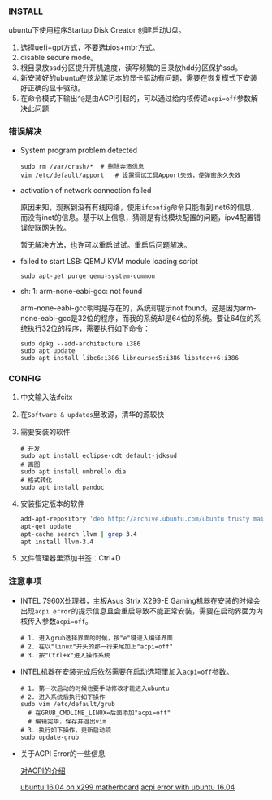 ### INSTALL

ubuntu下使用程序Startup Disk Creator 创建启动U盘。

1. 选择uefi+gpt方式，不要选bios+mbr方式。
2. disable secure mode。
3. 根目录放ssd分区提升开机速度，读写频繁的目录放hdd分区保护ssd。
4. 新安装好的ubuntu在炫龙笔记本的显卡驱动有问题，需要在恢复模式下安装好正确的显卡驱动。
5. 在命令模式下输出`^@`是由ACPI引起的，可以通过给内核传递`acpi=off`参数解决此问题
### 错误解决

- System program problem detected

  ```
  sudo rm /var/crash/*	# 删除奔溃信息
  vim /etc/default/apport	# 设置调试工具Apport失效，使弹窗永久失效
  ```

- activation of network connection failed

  原因未知，观察到没有有线网络，使用`ifconfig`命令只能看到inet6的信息，而没有inet的信息。基于以上信息，猜测是有线模块配置的问题，ipv4配置错误使联网失败。

  暂无解决方法，也许可以重启试试。重启后问题解决。

- failed to start LSB: QEMU KVM module loading script

  `sudo apt-get purge qemu-system-common`

- sh: 1: arm-none-eabi-gcc: not found

  arm-none-eabi-gcc明明是存在的，系统却提示not found。这是因为arm-none-eabi-gcc是32位的程序，而我的系统却是64位的系统。要让64位的系统执行32位的程序，需要执行如下命令：

  ```
  sudo dpkg --add-architecture i386
  sudo apt update
  sudo apt install libc6:i386 libncurses5:i386 libstdc++6:i386
  ```


### CONFIG

1. 中文输入法:fcitx

2. 在`Software & updates`里改源，清华的源较快

3. 需要安装的软件

   ```shell
   # 开发
   sudo apt install eclipse-cdt default-jdksud
   # 画图
   sudo apt install umbrello dia
   # 格式转化
   sudo apt install pandoc
   ```

4. 安装指定版本的软件

   ```bash
   add-apt-repository 'deb http://archive.ubuntu.com/ubuntu trusty main'
   apt-get update
   apt-cache search llvm | grep 3.4
   apt install llvm-3.4
   ```

5. 文件管理器里添加书签：Ctrl+D


### 注意事项

- INTEL 7960X处理器，主板Asus Strix X299-E Gaming机器在安装的时候会出现`acpi error`的提示信息且会重启导致不能正常安装，需要在启动界面为内核传入参数`acpi=off`。

  ```
  # 1. 进入grub选择界面的时候，按"e"键进入编译界面
  # 2. 在以"linux"开头的那一行未尾加上"acpi=off"
  # 3. 按"Ctrl+x"进入操作系统
  ```

  

- INTEL机器在安装完成后依然需要在启动选项里加入`acpi=off`参数。

  ```
  # 1. 第一次启动的时候也要手动修改才能进入ubuntu
  # 2. 进入系统后执行如下操作
  sudo vim /etc/default/grub
  	# 在GRUB_CMDLINE_LINUX=后面添加"acpi=off"
  	# 编辑完毕，保存并退出vim
  # 3. 执行如下操作，更新启动项
  sudo update-grub
  ```

  

- 关于ACPI Error的一些信息

  [对ACPI的介绍](http://www.cnblogs.com/kuwoyidai/archive/2010/08/18/1870471.html)

  [ubuntu 16.04 on x299 matherboard](https://askubuntu.com/questions/953648/error-of-first-installation-ubuntu-16-04-3-on-asus-tuf-x299-mark-2-atx-lga2066-m)
  [acpi error with ubuntu 16.04](https://askubuntu.com/questions/948386/acpi-error-while-installing-ubuntu-16-04-on-dual-boot-with-windows-10)